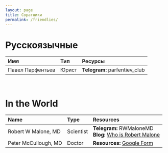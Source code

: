 ```yaml
---
layout: page
title: Соратники
permalink: /friendlies/
---
```


# Русскоязычные

Имя|Тип|Ресурсы
:-------|:--|:------
Павел Парфентьев|Юрист|**Telegram:** parfentiev_club

<br/>

# In the World

Name|Type|Resources
:---|:---|:--------
Robert W Malone, MD|Scientist|**Telegram:** RWMaloneMD<br/>**Blog:** [Who is Robert Malone](https://rwmalonemd.substack.com)
Peter McCullough, MD|Doctor|**Resources:** [Google Form](https://docs.google.com/forms/d/e/1FAIpQLSe4n0akp_TvUo92qposAUgRXcRnNOyaaUqJrE5Hsy3V-X-loA/viewform)